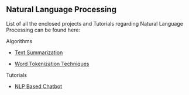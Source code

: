 ## Natural Language Processing

List of all the enclosed projects and Tutorials regarding Natural Language Processing can be found here:

Algorithms

- [Text Summarization](https://github.com/prathimacode-hub/DS-ScriptsNook/tree/main/Natural%20Language%20Processing/Algorithms/Text%20Summarization)

- [Word Tokenization Techniques](https://github.com/prathimacode-hub/DS-ScriptsNook/tree/main/Natural%20Language%20Processing/Algorithms/Word%20Tokenization%20Techniques)

Tutorials 

- [NLP Based Chatbot](https://github.com/prathimacode-hub/DS-ScriptsNook/tree/main/Natural%20Language%20Processing/Tutorials)

